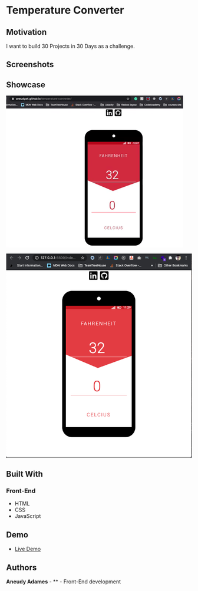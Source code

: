 # Temperature Converter

## Motivation

I want to build 30 Projects in 30 Days as a challenge.

## Screenshots

## Showcase

![liveApp](screenshots/giphy.gif)

![app](screenshots/homepage.png)

## Built With

### Front-End

- HTML
- CSS
- JavaScript

## Demo

- [Live Demo](https://aneudya4.github.io/temperature-converter)

## Authors

**Aneudy Adames** - \*\* - Front-End development
